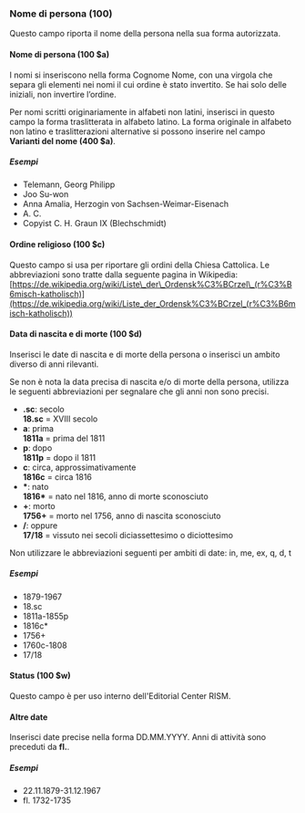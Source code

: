 ### Nome di persona (100)
Questo campo riporta il nome della persona nella sua forma autorizzata.

#### Nome di persona (100 $a)
I nomi si inseriscono nella forma Cognome Nome, con una virgola che separa gli elementi nei nomi il cui ordine è stato invertito. Se hai solo delle iniziali, non invertire l’ordine.

Per nomi scritti originariamente in alfabeti non latini, inserisci in questo campo la forma traslitterata in alfabeto latino. La forma originale in alfabeto non latino e traslitterazioni alternative si possono inserire nel campo **Varianti del nome (400 $a)**.  

##### Esempi  
- Telemann, Georg Philipp  
- Joo Su-won  
- Anna Amalia, Herzogin von Sachsen-Weimar-Eisenach  
- A. C.   
- Copyist C. H. Graun IX (Blechschmidt)

#### Ordine religioso (100 $c)
Questo campo si usa per riportare gli ordini della Chiesa Cattolica. Le abbreviazioni sono tratte dalla seguente pagina in Wikipedia:  
[https://de.wikipedia.org/wiki/Liste\_der\_Ordensk%C3%BCrzel\_(r%C3%B6misch-katholisch)](https://de.wikipedia.org/wiki/Liste_der_Ordensk%C3%BCrzel_(r%C3%B6misch-katholisch))

#### Data di nascita e di morte (100 $d)
Inserisci le date di nascita e di morte della persona o inserisci un ambito diverso di anni rilevanti.

Se non è nota la data precisa di nascita e/o di morte della persona, utilizza le seguenti abbreviazioni per segnalare che gli anni non sono precisi.
- **.sc**: secolo  
 **18.sc** = XVIII secolo  
- **a**: prima  
 **1811a** = prima del 1811
- **p**: dopo  
 **1811p** = dopo il 1811
- **c**: circa, approssimativamente  
 **1816c** = circa 1816
- **\***: nato  
 **1816\*** = nato nel 1816, anno di morte sconosciuto
- **+**: morto  
 **1756+** = morto nel 1756, anno di nascita sconosciuto  
- **/**: oppure  
 **17/18** = vissuto nei secoli diciassettesimo o diciottesimo

Non utilizzare le abbreviazioni seguenti per ambiti di date: in, me, ex, q, d, t

##### Esempi
- 1879-1967
- 18.sc
- 1811a-1855p
- 1816c\*
- 1756+
- 1760c-1808
- 17/18

#### Status (100 $w)
Questo campo è per uso interno dell'Editorial Center RISM.

#### Altre date
Inserisci date precise nella forma DD.MM.YYYY.  Anni di attività sono preceduti da **fl.**.  

##### Esempi
- 22.11.1879-31.12.1967
- fl. 1732-1735
